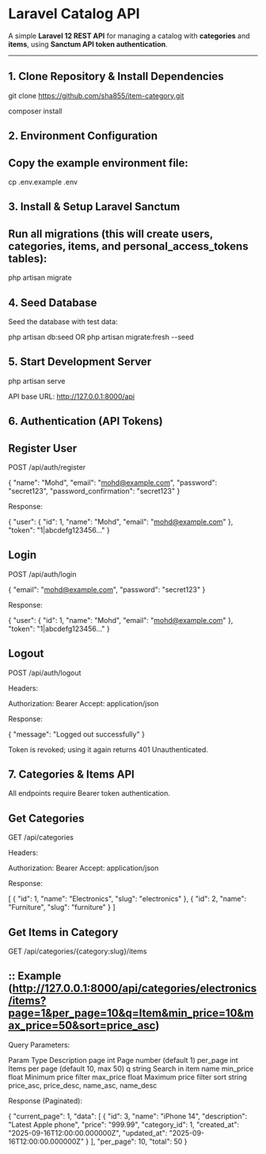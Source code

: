 # Laravel Catalog API

A simple **Laravel 12 REST API** for managing a catalog with **categories** and **items**, using **Sanctum API token authentication**.

---

## 1. Clone Repository & Install Dependencies


git clone https://github.com/sha855/item-category.git


composer install

## 2. Environment Configuration

## Copy the example environment file:

cp .env.example .env


## 3. Install & Setup Laravel Sanctum


## Run all migrations (this will create users, categories, items, and personal_access_tokens tables):

php artisan migrate


## 4. Seed Database

Seed the database with test data:

php artisan db:seed  OR php artisan migrate:fresh --seed


## 5. Start Development Server
php artisan serve


API base URL: http://127.0.0.1:8000/api


## 6. Authentication (API Tokens)

## Register User

POST /api/auth/register

{
  "name": "Mohd",
  "email": "mohd@example.com",
  "password": "secret123",
  "password_confirmation": "secret123"
}


Response:

{
  "user": { "id": 1, "name": "Mohd", "email": "mohd@example.com" },
  "token": "1|abcdefg123456..."
}

## Login

POST /api/auth/login

{
  "email": "mohd@example.com",
  "password": "secret123"
}


Response:

{
  "user": { "id": 1, "name": "Mohd", "email": "mohd@example.com" },
  "token": "1|abcdefg123456..."
}


## Logout

POST /api/auth/logout

Headers:

Authorization: Bearer <token>
Accept: application/json


Response:

{
  "message": "Logged out successfully"
}


Token is revoked; using it again returns 401 Unauthenticated.

## 7. Categories & Items API

All endpoints require Bearer token authentication.

## Get Categories

GET /api/categories

Headers:

Authorization: Bearer <token>
Accept: application/json


Response:

[
  { "id": 1, "name": "Electronics", "slug": "electronics" },
  { "id": 2, "name": "Furniture", "slug": "furniture" }
]

## Get Items in Category

GET /api/categories/{category:slug}/items


## :: Example (http://127.0.0.1:8000/api/categories/electronics/items?page=1&per_page=10&q=Item&min_price=10&max_price=50&sort=price_asc)

Query Parameters:

Param	Type	Description
page	int	Page number (default 1)
per_page	int	Items per page (default 10, max 50)
q	string	Search in item name
min_price	float	Minimum price filter
max_price	float	Maximum price filter
sort	string	price_asc, price_desc, name_asc, name_desc

Response (Paginated):

{
  "current_page": 1,
  "data": [
    {
      "id": 3,
      "name": "iPhone 14",
      "description": "Latest Apple phone",
      "price": "999.99",
      "category_id": 1,
      "created_at": "2025-09-16T12:00:00.000000Z",
      "updated_at": "2025-09-16T12:00:00.000000Z"
    }
  ],
  "per_page": 10,
  "total": 50
}

